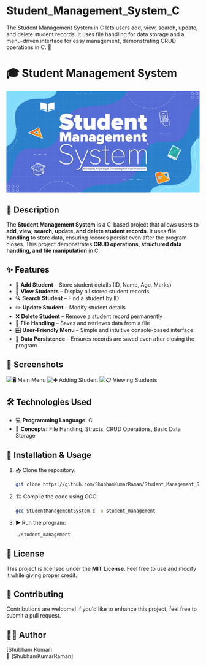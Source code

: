 # Student_Management_System_C
The Student Management System in C lets users add, view, search, update, and delete student records. It uses file handling for data storage and a menu-driven interface for easy management, demonstrating CRUD operations in C. 🚀
# 🎓 Student Management System
![🖥 Main Menu](https://github.com/ShubhamKumarRaman/Student_Management_System_C/blob/main/StudentManagementSystem.jpg)
## 📜 Description
The **Student Management System** is a C-based project that allows users to **add, view, search, update, and delete student records**. It uses **file handling** to store data, ensuring records persist even after the program closes. This project demonstrates **CRUD operations, structured data handling, and file manipulation** in C.

## ✨ Features
- 📝 **Add Student** – Store student details (ID, Name, Age, Marks)
- 📜 **View Students** – Display all stored student records
- 🔍 **Search Student** – Find a student by ID
- ✏️ **Update Student** – Modify student details
- ❌ **Delete Student** – Remove a student record permanently
- 📂 **File Handling** – Saves and retrieves data from a file
- 🎛 **User-Friendly Menu** – Simple and intuitive console-based interface
- 🔄 **Data Persistence** – Ensures records are saved even after closing the program

## 📸 Screenshots
![🖥 Main Menu](screenshots/main_menu.png)
![➕ Adding Student](screenshots/add_student.png)
![📋 Viewing Students](screenshots/view_students.png)

## 🛠 Technologies Used
- 💻 **Programming Language:** C
- 🔢 **Concepts:** File Handling, Structs, CRUD Operations, Basic Data Storage

## 🚀 Installation & Usage
1. 📥 Clone the repository:
   ```sh
   git clone https://github.com/ShubhamKumarRaman/Student_Management_System_C.git
   ```
2. 🏗 Compile the code using GCC:
   ```sh
   gcc StudentManagementSystem.c -o student_management
   ```
3. ▶️ Run the program:
   ```sh
   ./student_management
   ```

## 📜 License
This project is licensed under the **MIT License**. Feel free to use and modify it while giving proper credit.

## 🤝 Contributing
Contributions are welcome! If you'd like to enhance this project, feel free to submit a pull request.

## 👨‍💻 Author
[Shubham Kumar]    
🔗 [ShubhamKumarRaman]

